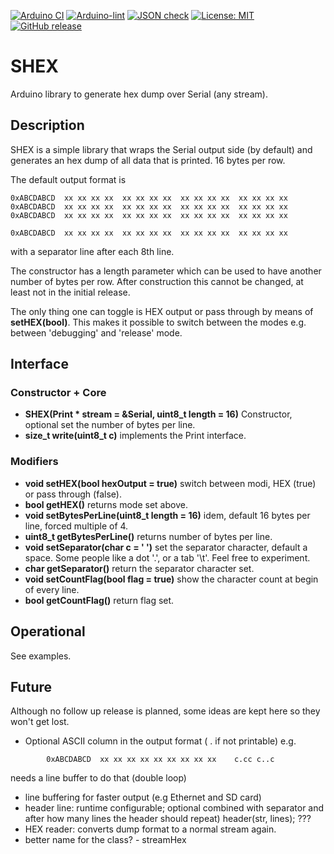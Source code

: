 
[![Arduino CI](https://github.com/RobTillaart/SHEX/workflows/Arduino%20CI/badge.svg)](https://github.com/marketplace/actions/arduino_ci)
[![Arduino-lint](https://github.com/RobTillaart/SHEX/actions/workflows/arduino-lint.yml/badge.svg)](https://github.com/RobTillaart/SHEX/actions/workflows/arduino-lint.yml)
[![JSON check](https://github.com/RobTillaart/SHEX/actions/workflows/jsoncheck.yml/badge.svg)](https://github.com/RobTillaart/SHEX/actions/workflows/jsoncheck.yml)
[![License: MIT](https://img.shields.io/badge/license-MIT-green.svg)](https://github.com/RobTillaart/SHEX/blob/master/LICENSE)
[![GitHub release](https://img.shields.io/github/release/RobTillaart/SHEX.svg?maxAge=3600)](https://github.com/RobTillaart/SHEX/releases)


# SHEX

Arduino library to generate hex dump over Serial (any stream).


## Description

SHEX is a simple library that wraps the Serial output side (by default) and
generates an hex dump of all data that is printed. 16 bytes per row.

The default output format is 
```
0xABCDABCD  xx xx xx xx  xx xx xx xx  xx xx xx xx  xx xx xx xx
0xABCDABCD  xx xx xx xx  xx xx xx xx  xx xx xx xx  xx xx xx xx
0xABCDABCD  xx xx xx xx  xx xx xx xx  xx xx xx xx  xx xx xx xx

0xABCDABCD  xx xx xx xx  xx xx xx xx  xx xx xx xx  xx xx xx xx 
```
with a separator line after each 8th line.

The constructor has a length parameter which can be used to have another number of bytes per row. 
After construction this cannot be changed, at least not in the initial release. 

The only thing one can toggle is HEX output or pass through by means of **setHEX(bool)**.
This makes it possible to switch between the modes e.g. between 'debugging' and 'release' mode.


## Interface


### Constructor + Core

- **SHEX(Print \* stream = &Serial, uint8_t length = 16)** Constructor, optional set the number of bytes per line.
- **size_t write(uint8_t c)** implements the Print interface.


### Modifiers

- **void setHEX(bool hexOutput = true)** switch between modi, HEX (true) or pass through (false).
- **bool getHEX()** returns mode set above.
- **void setBytesPerLine(uint8_t length = 16)** idem, default 16 bytes per line, forced multiple of 4.
- **uint8_t getBytesPerLine()** returns number of bytes per line.
- **void setSeparator(char c = ' ')** set the separator character, default a space.
Some people like a dot '.', or a tab '\t'. Feel free to experiment.
- **char getSeparator()** return the separator character set.
- **void setCountFlag(bool flag = true)** show the character count at begin of every line.
- **bool getCountFlag()** return flag set.


## Operational

See examples.


## Future

Although no follow up release is planned, some ideas are kept here
so they won't get lost.

- Optional ASCII column in the output format ( . if not printable) e.g.
```
        0xABCDABCD  xx xx xx xx xx xx xx xx xx    c.cc c..c
```
needs a line buffer to do that (double loop)

- line buffering for faster output (e.g Ethernet and SD card)
- header line: runtime configurable; optional combined with separator
  and after how many lines the header should repeat)
  header(str, lines); ???
- HEX reader: converts dump format to a normal stream again.
- better name for the class? - streamHex

